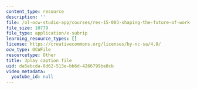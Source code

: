 ```yaml
---
content_type: resource
description: ''
file: /ol-ocw-studio-app/courses/res-15-003-shaping-the-future-of-work-15-662x-spring-2016/da5ebcda8d62513ebb6d4266799be8cb_VieMadwoNNs.vtt
file_size: 10779
file_type: application/x-subrip
learning_resource_types: []
license: https://creativecommons.org/licenses/by-nc-sa/4.0/
ocw_type: OCWFile
resourcetype: Other
title: 3play caption file
uid: da5ebcda-8d62-513e-bb6d-4266799be8cb
video_metadata:
  youtube_id: null
---
```

